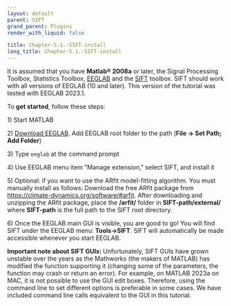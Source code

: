 ```yaml
---
layout: default
parent: SIFT
grand_parent: Plugins
render_with_liquid: false

title: Chapter-5.1.-SIFT-install
long_title: Chapter-5.1.-SIFT-install
---
```

It is assumed that you have **Matlab® 2008a** or later, the Signal
Processing Toolbox, Statistics Toolbox,
[EEGLAB](http://sccn.ucsd.edu/eeglab/) and the
[SIFT](http://sccn.ucsd.edu/wiki/SIFT#SIFT_Downloads) toolbox. SIFT should work with all versions of EEGLAB (10 and later). This version of the tutorial was tested with EEGLAB 2023.1.

To **get started**, follow these steps:

1\) Start MATLAB

2\) [Download EEGLAB](https://sccn.ucsd.edu/eeglab/download.php). Add EEGLAB root folder to the path (**File -\> Set Path; Add
Folder**)

3\) Type `eeglab` at the command prompt

4\) Use EEGLAB menu item "Manage extension," select SIFT, and install it

5\) Optional: if you want to use the ARfit
model-fitting algorithm.  You must manually install
as follows: Download the free ARfit package from
<https://climate-dynamics.org/software/#arfit>. After downloading and
unzipping the ARfit package, place the **/arfit/** folder in
**SIFT-path/external/** where **SIFT-path** is the full path to
the SIFT root directory.

6\) Once the EEGLAB main GUI is visible, you are good to go! You will
find SIFT under the EEGLAB menu: **Tools-\>SIFT**. SIFT will
automatically be made accessible whenever you start EEGLAB.

**Important note about SIFT GUIs:** Unfortunately, SIFT GUIs have grown unstable over the years as the Mathworks (the makers of MATLAB) has modified the function supporting it (changing some of the parameters, the function may crash or return an error). For example, on MATLAB 2023a on MAC, it is not possible to use the GUI edit boxes. Therefore, using the command line to set different options is preferable in some cases. We have included command line calls equivalent to the GUI in this tutorial.

